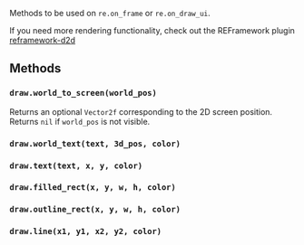 Methods to be used on `re.on_frame` or `re.on_draw_ui`.

If you need more rendering functionality, check out the REFramework plugin [reframework-d2d](https://github.com/cursey/reframework-d2d)

## Methods
### `draw.world_to_screen(world_pos)`
Returns an optional `Vector2f` corresponding to the 2D screen position. Returns `nil` if `world_pos` is not visible.
### `draw.world_text(text, 3d_pos, color)`
### `draw.text(text, x, y, color)`
### `draw.filled_rect(x, y, w, h, color)`
### `draw.outline_rect(x, y, w, h, color)`
### `draw.line(x1, y1, x2, y2, color)`